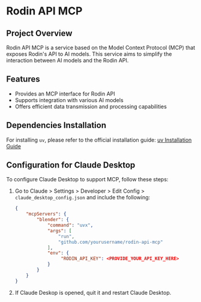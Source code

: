 # Rodin API MCP

## Project Overview

Rodin API MCP is a service based on the Model Context Protocol (MCP) that exposes Rodin's API to AI models. This service aims to simplify the interaction between AI models and the Rodin API.

## Features

- Provides an MCP interface for Rodin API
- Supports integration with various AI models
- Offers efficient data transmission and processing capabilities

## Dependencies Installation

For installing `uv`, please refer to the official installation guide: [uv Installation Guide](https://docs.astral.sh/uv/getting-started/installation/)

## Configuration for Claude Desktop

To configure Claude Desktop to support MCP, follow these steps:

1. Go to Claude > Settings > Developer > Edit Config > `claude_desktop_config.json` and include the following:

   ```json
   {
       "mcpServers": {
           "blender": {
               "command": "uvx",
               "args": [
                   "run",
                   "github.com/yourusername/rodin-api-mcp"
               ],
               "env": {
                    "RODIN_API_KEY": <PROVIDE_YOUR_API_KEY_HERE>
               }
           }
       }
   }
   ```

2. If Claude Deskop is opened, quit it and restart Claude Desktop.
